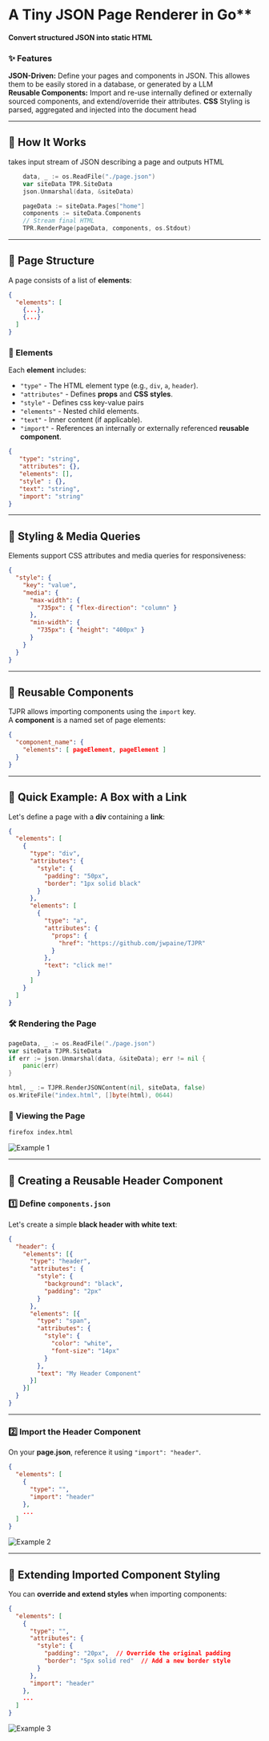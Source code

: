 # A Tiny JSON Page Renderer in Go**
#### **Convert structured JSON into static HTML**
  
### **✨ Features**
**JSON-Driven:** Define your pages and components in JSON. This allowes them to be easily stored in a database, or generated by a LLM  
**Reusable Components:** Import and re-use internally defined or externally sourced components, and extend/override their attributes.
**CSS** Styling is parsed, aggregated and injected into the document head

---

## **📌 How It Works**
 takes input stream of JSON describing a page and outputs HTML

```go
    data, _ := os.ReadFile("./page.json")
    var siteData TPR.SiteData
    json.Unmarshal(data, &siteData)

    pageData := siteData.Pages["home"]
    components := siteData.Components
    // Stream final HTML
    TPR.RenderPage(pageData, components, os.Stdout)

```
---

## **📄 Page Structure**
A page consists of a list of **elements**:

```json
{
  "elements": [
    {...}, 
    {...}
  ]
}
```

### **🔹 Elements**
Each **element** includes:  
- `"type"` - The HTML element type (e.g., `div`, `a`, `header`).  
- `"attributes"` - Defines **props** and **CSS styles**.  
- `"style"` - Defines css key-value pairs
- `"elements"` - Nested child elements.  
- `"text"` - Inner content (if applicable).  
- `"import"` - References an internally or externally referenced **reusable component**.

```json
{
   "type": "string",
   "attributes": {},
   "elements": [],
   "style" : {},
   "text": "string",
   "import": "string"
}
```

---

## **🎨 Styling & Media Queries**
Elements support CSS attributes and media queries for responsiveness:

```json
{
  "style": {
    "key": "value",
    "media": {
      "max-width": {
        "735px": { "flex-direction": "column" }
      },
      "min-width": {
        "735px": { "height": "400px" }
      }
    }
  }
}
```

---

## **🔄 Reusable Components**
TJPR allows importing components using the `import` key.  
A **component** is a named set of page elements:

```json
{
  "component_name": {
    "elements": [ pageElement, pageElement ]
  }
}
```

---

## **🚀 Quick Example: A Box with a Link**
Let's define a page with a **div** containing a **link**:

```json
{
  "elements": [
    {
      "type": "div",
      "attributes": {
        "style": {
          "padding": "50px",
          "border": "1px solid black"
        }
      },
      "elements": [
        {
          "type": "a",
          "attributes": {
            "props": {
              "href": "https://github.com/jwpaine/TJPR"
            }
          },
          "text": "click me!"
        }
      ]
    }
  ]
}
```

### **🛠 Rendering the Page**
```go
pageData, _ := os.ReadFile("./page.json")
var siteData TJPR.SiteData
if err := json.Unmarshal(data, &siteData); err != nil {
    panic(err)
}

html, _ := TJPR.RenderJSONContent(nil, siteData, false)
os.WriteFile("index.html", []byte(html), 0644)
```

### **📌 Viewing the Page**
```bash
firefox index.html
```

![Example 1](examples/example1.png)

---

## **📌 Creating a Reusable Header Component**
### **1️⃣ Define `components.json`**
Let's create a simple **black header with white text**:

```json
{
  "header": {
    "elements": [{
      "type": "header",
      "attributes": {
        "style": {
          "background": "black",
          "padding": "2px"
        }
      },
      "elements": [{
        "type": "span",
        "attributes": {
          "style": {
            "color": "white",
            "font-size": "14px"
          }
        },
        "text": "My Header Component"
      }]
    }]
  }
}
```

---

### **2️⃣ Import the Header Component**
On your **page.json**, reference it using `"import": "header"`.

```json
{
  "elements": [
    {
      "type": "",
      "import": "header"
    },
    ...
  ]
}
```

![Example 2](examples/example2.png)

---

## **🎨 Extending Imported Component Styling**
You can **override and extend styles** when importing components:

```json
{
  "elements": [
    {
      "type": "",
      "attributes": {
        "style": {
          "padding": "20px",  // Override the original padding
          "border": "5px solid red"  // Add a new border style
        }
      },
      "import": "header"
    },
    ...
  ]
}
```

![Example 3](examples/example3.png)